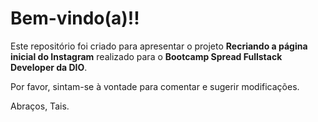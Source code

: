 # Bem-vindo(a)!!

Este repositório foi criado para apresentar o projeto **Recriando a página inicial do Instagram** realizado para o **Bootcamp Spread Fullstack Developer da DIO**.

Por favor, sintam-se à vontade para comentar e sugerir modificações.

Abraços,
Tais.
